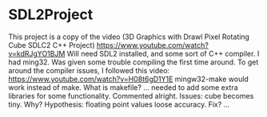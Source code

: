 # SDL2Project
This project is a copy of the video (3D Graphics with Drawl Pixel Rotating Cube SDLC2 C++ Project) https://www.youtube.com/watch?v=kdRJgYO1BJM
Will need SDL2 installed, and some sort of C++ compiler. I had ming32. Was given some trouble compiling the first time around.
To get around the compiler issues, I followed this video: https://www.youtube.com/watch?v=H08t6gD1Y1E
mingw32-make would work instead of make. What is makefile? ...
needed to add some extra libraries for some functionality. Commented alright.
Issues: cube becomes tiny. Why? Hypothesis: floating point values loose accuracy. Fix? ...
